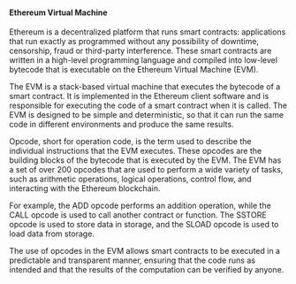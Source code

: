 #### Ethereum Virtual Machine

Ethereum is a decentralized platform that runs smart contracts: applications that run exactly as programmed without any possibility of downtime, censorship, fraud or third-party interference. These smart contracts are written in a high-level programming language and compiled into low-level bytecode that is executable on the Ethereum Virtual Machine (EVM).

The EVM is a stack-based virtual machine that executes the bytecode of a smart contract. It is implemented in the Ethereum client software and is responsible for executing the code of a smart contract when it is called. The EVM is designed to be simple and deterministic, so that it can run the same code in different environments and produce the same results.

Opcode, short for operation code, is the term used to describe the individual instructions that the EVM executes. These opcodes are the building blocks of the bytecode that is executed by the EVM. The EVM has a set of over 200 opcodes that are used to perform a wide variety of tasks, such as arithmetic operations, logical operations, control flow, and interacting with the Ethereum blockchain.

For example, the ADD opcode performs an addition operation, while the CALL opcode is used to call another contract or function. The SSTORE opcode is used to store data in storage, and the SLOAD opcode is used to load data from storage.

The use of opcodes in the EVM allows smart contracts to be executed in a predictable and transparent manner, ensuring that the code runs as intended and that the results of the computation can be verified by anyone.
